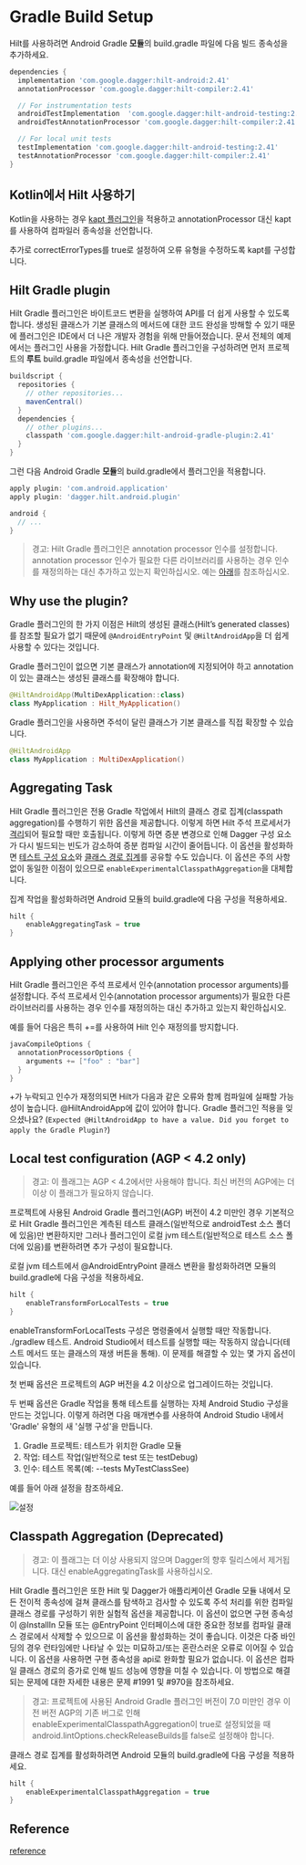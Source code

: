 # Gradle Build Setup

Hilt를 사용하려면 Android Gradle **모듈**의 build.gradle 파일에 다음 빌드 종속성을 추가하세요.

```groovy
dependencies {
  implementation 'com.google.dagger:hilt-android:2.41'
  annotationProcessor 'com.google.dagger:hilt-compiler:2.41'

  // For instrumentation tests
  androidTestImplementation  'com.google.dagger:hilt-android-testing:2.41'
  androidTestAnnotationProcessor 'com.google.dagger:hilt-compiler:2.41'

  // For local unit tests
  testImplementation 'com.google.dagger:hilt-android-testing:2.41'
  testAnnotationProcessor 'com.google.dagger:hilt-compiler:2.41'
}
```

## Kotlin에서 Hilt 사용하기

Kotlin을 사용하는 경우 [kapt 플러그인](https://kotlinlang.org/docs/reference/kapt.html)을 적용하고 annotationProcessor 대신 kapt를 사용하여 컴파일러 종속성을 선언합니다.

추가로 correctErrorTypes를 true로 설정하여 오류 유형을 수정하도록 kapt를 구성합니다.

## Hilt Gradle plugin

Hilt Gradle 플러그인은 바이트코드 변환을 실행하여 API를 더 쉽게 사용할 수 있도록 합니다. 생성된 클래스가 기본 클래스의 메서드에 대한 코드 완성을 방해할 수 있기 때문에 플러그인은 IDE에서 더 나은 개발자 경험을 위해 만들어졌습니다. 문서 전체의 예제에서는 플러그인 사용을 가정합니다. Hilt Gradle 플러그인을 구성하려면 먼저 프로젝트의 **루트** build.gradle 파일에서 종속성을 선언합니다.

```groovy
buildscript {
  repositories {
    // other repositories...
    mavenCentral()
  }
  dependencies {
    // other plugins...
    classpath 'com.google.dagger:hilt-android-gradle-plugin:2.41'
  }
}

```

그런 다음 Android Gradle **모듈**의 build.gradle에서 플러그인을 적용합니다.

```groovy
apply plugin: 'com.android.application'
apply plugin: 'dagger.hilt.android.plugin'

android {
  // ...
}
```

> 경고: Hilt Gradle 플러그인은 annotation processor 인수를 설정합니다. annotation processor 인수가 필요한 다른 라이브러리를 사용하는 경우 인수를 재정의하는 대신 추가하고 있는지 확인하십시오. 예는 [아래](https://dagger.dev/hilt/gradle-setup#applying-other-processor-arguments)를 참조하십시오.

## Why use the plugin?

Gradle 플러그인의 한 가지 이점은 Hilt의 생성된 클래스(Hilt’s generated classes)를 참조할 필요가 없기 때문에 `@AndroidEntryPoint` 및 `@HiltAndroidApp`을 더 쉽게 사용할 수 있다는 것입니다.

Gradle 플러그인이 없으면 기본 클래스가 annotation에 지정되어야 하고 annotation이 있는 클래스는 생성된 클래스를 확장해야 합니다.

```kotlin
@HiltAndroidApp(MultiDexApplication::class)
class MyApplication : Hilt_MyApplication()
```

Gradle 플러그인을 사용하면 주석이 달린 클래스가 기본 클래스를 직접 확장할 수 있습니다.

```kotlin
@HiltAndroidApp
class MyApplication : MultiDexApplication()
```

## Aggregating Task

Hilt Gradle 플러그인은 전용 Gradle 작업에서 Hilt의 클래스 경로 집계(classpath aggregation)를 수행하기 위한 옵션을 제공합니다. 이렇게 하면 Hilt 주석 프로세서가 [격리](https://docs.gradle.org/current/userguide/java_plugin.html#isolating_annotation_processors)되어 필요할 때만 호출됩니다. 이렇게 하면 증분 변경으로 인해 Dagger 구성 요소가 다시 빌드되는 빈도가 감소하여 증분 컴파일 시간이 줄어듭니다. 이 옵션을 활성화하면 [테스트 구성 요소](https://dagger.dev/hilt/flags.html#sharing-test-components)와 [클래스 경로 집계](https://dagger.dev/hilt/gradle-setup#classpath-aggregation)를 공유할 수도 있습니다. 이 옵션은 주의 사항 없이 동일한 이점이 있으므로 `enableExperimentalClasspathAggregation`을 대체합니다.

집계 작업을 활성화하려면 Android 모듈의 build.gradle에 다음 구성을 적용하세요.

```groovy
hilt {
    enableAggregatingTask = true
}
```

## Applying other processor arguments

Hilt Gradle 플러그인은 주석 프로세서 인수(annotation processor arguments)를 설정합니다. 주석 프로세서 인수(annotation processor arguments)가 필요한 다른 라이브러리를 사용하는 경우 인수를 재정의하는 대신 추가하고 있는지 확인하십시오.

예를 들어 다음은 특히 +=를 사용하여 Hilt 인수 재정의를 방지합니다.

```groovy
javaCompileOptions {
  annotationProcessorOptions {
    arguments += ["foo" : "bar"]
  }
}
```

+가 누락되고 인수가 재정의되면 Hilt가 다음과 같은 오류와 함께 컴파일에 실패할 가능성이 높습니다. @HiltAndroidApp에 값이 있어야 합니다. Gradle 플러그인 적용을 잊으셨나요? (`Expected @HiltAndroidApp to have a value. Did you forget to apply the Gradle Plugin?`)

## Local test configuration (AGP < 4.2 only)

> 경고: 이 플래그는 AGP < 4.2에서만 사용해야 합니다. 최신 버전의 AGP에는 더 이상 이 플래그가 필요하지 않습니다.

프로젝트에 사용된 Android Gradle 플러그인(AGP) 버전이 4.2 미만인 경우 기본적으로 Hilt Gradle 플러그인은 계측된 테스트 클래스(일반적으로 androidTest 소스 폴더에 있음)만 변환하지만 그러나 플러그인이 로컬 jvm 테스트(일반적으로 테스트 소스 폴더에 있음)를 변환하려면 추가 구성이 필요합니다.

로컬 jvm 테스트에서 @AndroidEntryPoint 클래스 변환을 활성화하려면 모듈의 build.gradle에 다음 구성을 적용하세요.

```groovy
hilt {
    enableTransformForLocalTests = true
}
```

enableTransformForLocalTests 구성은 명령줄에서 실행할 때만 작동합니다. ./gradlew 테스트. Android Studio에서 테스트를 실행할 때는 작동하지 않습니다(테스트 메서드 또는 클래스의 재생 버튼을 통해). 이 문제를 해결할 수 있는 몇 가지 옵션이 있습니다.

첫 번째 옵션은 프로젝트의 AGP 버전을 4.2 이상으로 업그레이드하는 것입니다.

두 번째 옵션은 Gradle 작업을 통해 테스트를 실행하는 자체 Android Studio 구성을 만드는 것입니다. 이렇게 하려면 다음 매개변수를 사용하여 Android Studio 내에서 'Gradle' 유형의 새 '실행 구성'을 만듭니다.

1. Gradle 프로젝트: 테스트가 위치한 Gradle 모듈
2. 작업: 테스트 작업(일반적으로 test 또는 testDebug)
3. 인수: 테스트 목록(예: --tests MyTestClassSee)

예를 들어 아래 설정을 참조하세요.

![설정](https://dagger.dev/hilt/robolectric-test-configuration.jpg)

## Classpath Aggregation (Deprecated)

> 경고: 이 플래그는 더 이상 사용되지 않으며 Dagger의 향후 릴리스에서 제거됩니다. 대신 enableAggregatingTask를 사용하십시오.

Hilt Gradle 플러그인은 또한 Hilt 및 Dagger가 애플리케이션 Gradle 모듈 내에서 모든 전이적 종속성에 걸쳐 클래스를 탐색하고 검사할 수 있도록 주석 처리를 위한 컴파일 클래스 경로를 구성하기 위한 실험적 옵션을 제공합니다. 이 옵션이 없으면 구현 종속성이 @InstallIn 모듈 또는 @EntryPoint 인터페이스에 대한 중요한 정보를 컴파일 클래스 경로에서 삭제할 수 있으므로 이 옵션을 활성화하는 것이 좋습니다. 이것은 다중 바인딩의 경우 런타임에만 나타날 수 있는 미묘하고/또는 혼란스러운 오류로 이어질 수 있습니다. 이 옵션을 사용하면 구현 종속성을 api로 완화할 필요가 없습니다. 이 옵션은 컴파일 클래스 경로의 증가로 인해 빌드 성능에 영향을 미칠 수 있습니다. 이 방법으로 해결되는 문제에 대한 자세한 내용은 문제 #1991 및 #970을 참조하세요.

> 경고: 프로젝트에 사용된 Android Gradle 플러그인 버전이 7.0 미만인 경우 이전 버전 AGP의 기존 버그로 인해 enableExperimentalClasspathAggregation이 true로 설정되었을 때 android.lintOptions.checkReleaseBuilds를 false로 설정해야 합니다.

클래스 경로 집계를 활성화하려면 Android 모듈의 build.gradle에 다음 구성을 적용하세요.

```groovy
hilt {
    enableExperimentalClasspathAggregation = true
}
```

## Reference

[reference](https://whyprogrammer.tistory.com/641)